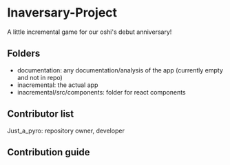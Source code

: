 # Inaversary-Project
A little incremental game for our oshi's debut anniversary! 

## Folders

- documentation: any documentation/analysis of the app (currently empty and not in repo)
- inacremental: the actual app
- inacremental/src/components: folder for react components

## Contributor list
Just_a_pyro: repository owner, developer
## Contribution guide

